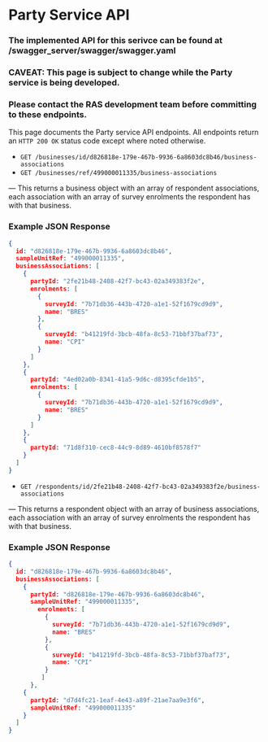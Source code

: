# Party Service API

### The implemented API for this serivce can be found at /swagger_server/swagger/swagger.yaml

### CAVEAT: This page is subject to change while the Party service is being developed.

### Please contact the RAS development team before committing to these endpoints.
  
This page documents the Party service API endpoints. All endpoints return an `HTTP 200 OK` status code except where noted otherwise.

* `GET /businesses/id/d826818e-179e-467b-9936-6a8603dc8b46/business-associations`
* `GET /businesses/ref/499000011335/business-associations`

&mdash; This returns a business object with an array of respondent associations,  each association with an array of survey enrolments the respondent has with that business.



### Example JSON Response
```json
{
  id: "d826818e-179e-467b-9936-6a8603dc8b46",
  sampleUnitRef: "499000011335",
  businessAssociations: [
    {
      partyId: "2fe21b48-2408-42f7-bc43-02a349383f2e",
      enrolments: [
        {
          surveyId: "7b71db36-443b-4720-a1e1-52f1679cd9d9",
          name: "BRES"
        },
        {
          surveyId: "b41219fd-3bcb-48fa-8c53-71bbf37baf73",
          name: "CPI"
        }
      ]
    },
    {
      partyId: "4ed02a0b-8341-41a5-9d6c-d8395cfde1b5",
      enrolments: [
        {
          surveyId: "7b71db36-443b-4720-a1e1-52f1679cd9d9",
          name: "BRES"
        }
      ]
    },
    {
      partyId: "71d8f310-cec8-44c9-8d89-4610bf8578f7"
    }
  ]
}
```

* `GET /respondents/id/2fe21b48-2408-42f7-bc43-02a349383f2e/business-associations`

&mdash; This returns a respondent object with an array of business associations, each association with an array of survey enrolments the respondent has with that business.

### Example JSON Response
```json
{
  id: "d826818e-179e-467b-9936-6a8603dc8b46",
  businessAssociations: [
    {
      partyId: "d826818e-179e-467b-9936-6a8603dc8b46",
      sampleUnitRef: "499000011335",
        enrolments: [
          {
            surveyId: "7b71db36-443b-4720-a1e1-52f1679cd9d9",
            name: "BRES"
          },
          {
            surveyId: "b41219fd-3bcb-48fa-8c53-71bbf37baf73",
            name: "CPI"
          }
         ]
      },
    {
      partyId: "d7d4fc21-1eaf-4e43-a89f-21ae7aa9e3f6",
      sampleUnitRef: "499000011335"
    }
  ]
}
```